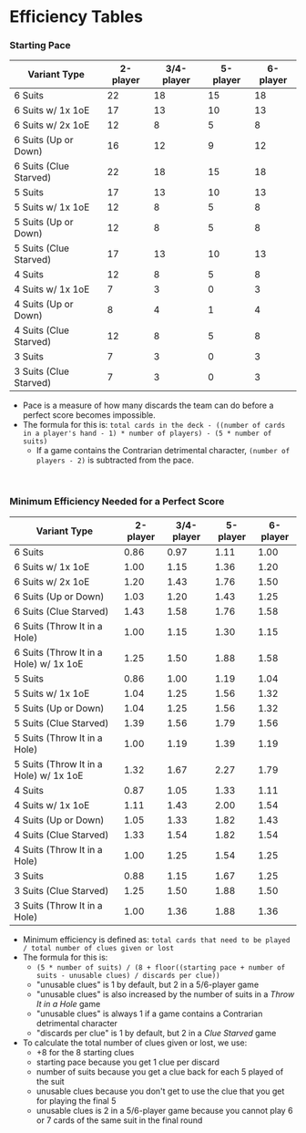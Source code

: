 # Efficiency Tables

### Starting Pace

| Variant Type           | 2-player | 3/4-player | 5-player | 6-player |
| ---------------------- | -------- | ---------- | -------- | -------- |
| 6 Suits                | 22       | 18         | 15       | 18       |
| 6 Suits w/ 1x 1oE      | 17       | 13         | 10       | 13       |
| 6 Suits w/ 2x 1oE      | 12       | 8          | 5        | 8        |
| 6 Suits (Up or Down)   | 16       | 12         | 9        | 12       |
| 6 Suits (Clue Starved) | 22       | 18         | 15       | 18       |
| 5 Suits                | 17       | 13         | 10       | 13       |
| 5 Suits w/ 1x 1oE      | 12       | 8          | 5        | 8        |
| 5 Suits (Up or Down)   | 12       | 8          | 5        | 8        |
| 5 Suits (Clue Starved) | 17       | 13         | 10       | 13       |
| 4 Suits                | 12       | 8          | 5        | 8        |
| 4 Suits w/ 1x 1oE      | 7        | 3          | 0        | 3        |
| 4 Suits (Up or Down)   | 8        | 4          | 1        | 4        |
| 4 Suits (Clue Starved) | 12       | 8          | 5        | 8        |
| 3 Suits                | 7        | 3          | 0        | 3        |
| 3 Suits (Clue Starved) | 7        | 3          | 0        | 3        |

* Pace is a measure of how many discards the team can do before a perfect score becomes impossible.
* The formula for this is: `total cards in the deck - ((number of cards in a player's hand - 1) * number of players) - (5 * number of suits)`
  * If a game contains the Contrarian detrimental character, `(number of players - 2)` is subtracted from the pace.

<br />

### Minimum Efficiency Needed for a Perfect Score

| Variant Type                           | 2-player | 3/4-player | 5-player | 6-player |
| -------------------------------------- | -------- | ---------- | -------- | -------- |
| 6 Suits                                | 0.86     | 0.97       | 1.11     | 1.00     |
| 6 Suits w/ 1x 1oE                      | 1.00     | 1.15       | 1.36     | 1.20     |
| 6 Suits w/ 2x 1oE                      | 1.20     | 1.43       | 1.76     | 1.50     |
| 6 Suits (Up or Down)                   | 1.03     | 1.20       | 1.43     | 1.25     |
| 6 Suits (Clue Starved)                 | 1.43     | 1.58       | 1.76     | 1.58     |
| 6 Suits (Throw It in a Hole)           | 1.00     | 1.15       | 1.30     | 1.15     |
| 6 Suits (Throw It in a Hole) w/ 1x 1oE | 1.25     | 1.50       | 1.88     | 1.58     |
| 5 Suits                                | 0.86     | 1.00       | 1.19     | 1.04     |
| 5 Suits w/ 1x 1oE                      | 1.04     | 1.25       | 1.56     | 1.32     |
| 5 Suits (Up or Down)                   | 1.04     | 1.25       | 1.56     | 1.32     |
| 5 Suits (Clue Starved)                 | 1.39     | 1.56       | 1.79     | 1.56     |
| 5 Suits (Throw It in a Hole)           | 1.00     | 1.19       | 1.39     | 1.19     |
| 5 Suits (Throw It in a Hole) w/ 1x 1oE | 1.32     | 1.67       | 2.27     | 1.79     |
| 4 Suits                                | 0.87     | 1.05       | 1.33     | 1.11     |
| 4 Suits w/ 1x 1oE                      | 1.11     | 1.43       | 2.00     | 1.54     |
| 4 Suits (Up or Down)                   | 1.05     | 1.33       | 1.82     | 1.43     |
| 4 Suits (Clue Starved)                 | 1.33     | 1.54       | 1.82     | 1.54     |
| 4 Suits (Throw It in a Hole)           | 1.00     | 1.25       | 1.54     | 1.25     |
| 3 Suits                                | 0.88     | 1.15       | 1.67     | 1.25     |
| 3 Suits (Clue Starved)                 | 1.25     | 1.50       | 1.88     | 1.50     |
| 3 Suits (Throw It in a Hole)           | 1.00     | 1.36       | 1.88     | 1.36     |

* Minimum efficiency is defined as:  `total cards that need to be played / total number of clues given or lost`
* The formula for this is:
  * `(5 * number of suits) / (8 + floor((starting pace + number of suits - unusable clues) / discards per clue))`
  * "unusable clues" is 1 by default, but 2 in a 5/6-player game
  * "unusable clues" is also increased by the number of suits in a *Throw It in a Hole* game
  * "unusable clues" is always 1 if a game contains a Contrarian detrimental character
  * "discards per clue" is 1 by default, but 2 in a *Clue Starved* game
* To calculate the total number of clues given or lost, we use:
  * +8 for the 8 starting clues
  * starting pace because you get 1 clue per discard
  * number of suits because you get a clue back for each 5 played of the suit
  * unusable clues because you don't get to use the clue that you get for playing the final 5
  * unusable clues is 2 in a 5/6-player game because you cannot play 6 or 7 cards of the same suit in the final round
